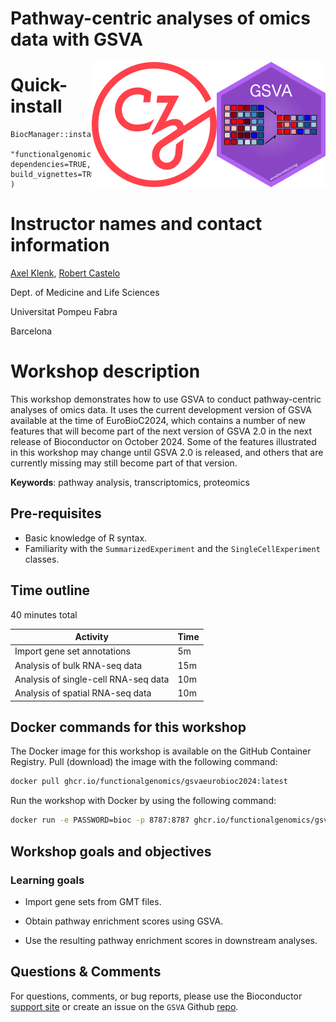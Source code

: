# Pathway-centric analyses of omics data with GSVA

<img align="right" src="images/GSVA.png" height="200"/>
<img align="right" src="images/czi.png" height="200"/>

# Quick-install

```
BiocManager::install(
    "functionalgenomics/GSVAEuroBioC2024", dependencies=TRUE, build_vignettes=TRUE
)
```

# Instructor names and contact information

[Axel Klenk](mailto:axelvolker.klenk@upf.edu),
[Robert Castelo](mailto:robert.castelo@upf.edu)

Dept. of Medicine and Life Sciences

Universitat Pompeu Fabra

Barcelona

# Workshop description

This workshop demonstrates how to use GSVA to conduct pathway-centric analyses of
omics data. It uses the current development version of GSVA available at the time
of EuroBioC2024, which contains a number of new features that will become part of
the next version of GSVA 2.0 in the next release of Bioconductor on October 2024.
Some of the features illustrated in this workshop may change until GSVA 2.0 is
released, and others that are currently missing may still become part of that
version.

**Keywords**: pathway analysis, transcriptomics, proteomics

## Pre-requisites

* Basic knowledge of R syntax.
* Familiarity with the `SummarizedExperiment` and the `SingleCellExperiment` classes.

## Time outline

40 minutes total

| Activity                             | Time |
|--------------------------------------|------|
| Import gene set annotations          |  5m  |
| Analysis of bulk RNA-seq data        | 15m  |
| Analysis of single-cell RNA-seq data | 10m  |
| Analysis of spatial RNA-seq data     | 10m  |

## Docker commands for this workshop

The Docker image for this workshop is available on the GitHub Container
Registry. Pull (download) the image with the following command:

```sh
docker pull ghcr.io/functionalgenomics/gsvaeurobioc2024:latest
```

Run the workshop with Docker by using the following command:

```sh
docker run -e PASSWORD=bioc -p 8787:8787 ghcr.io/functionalgenomics/gsvaeurobioc2024:latest
```

## Workshop goals and objectives

### Learning goals

* Import gene sets from GMT files.

* Obtain pathway enrichment scores using GSVA.

* Use the resulting pathway enrichment scores in downstream analyses.

## Questions & Comments

For questions, comments, or bug reports, please use the
Bioconductor [support site](https://support.bioconductor.org/) or create an
issue on the `GSVA` Github [repo](https://github.com/rcastelo/GSVA/issues).
